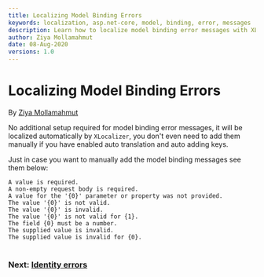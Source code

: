 ```yaml
---
title: Localizing Model Binding Errors
keywords: localization, asp.net-core, model, binding, error, messages
description: Learn how to localize model binding error messages with XLocalizer in Asp.Net Core web app.
author: Ziya Mollamahmut
date: 08-Aug-2020
versions: 1.0
---
```


# Localizing Model Binding Errors

By [Ziya Mollamahmut][0]

No additional setup required for model binding error messages, it will be localized automatically by `XLocalizer`, you don't even need to add them manually if you have enabled auto translation and auto adding keys.

Just in case you want to manually add the model binding messages see them below:
````
A value is required.
A non-empty request body is required.
A value for the '{0}' parameter or property was not provided.
The value '{0}' is not valid.
The value '{0}' is invalid.
The value '{0}' is not valid for {1}.
The field {0} must be a number.
The supplied value is invalid.
The supplied value is invalid for {0}.
````

#
### Next: [Identity errors][1]
#

[0]:https://github.com/LazZiya
[1]:../XLocalizer/identity-errors.md